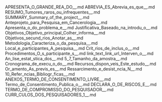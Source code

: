 APRESENTA_O_GRANDE_REA_DO__.md
ABREVIA_ES_Abrevia_es_que__.md
RESUMO_Tumores_raros_ou_infrequentes__.md
SUMMARY_Summary_of_the_project__.md
Anteprojeto_para_Pesquisa_em_Cancerologia__.md
Apresenta_o_do_problema_e__.md
Justificativa_Baseado_na_introdu_o__.md
Objetivos_Objetivo_principal_Colher_informa__.md
Objetivos_secund_rios_Anotar_as__.md
Metodologia_Caracteriza_o_da_pesquisa__.md
Local_e_participantes_A_pesquisa__.md
Crit_rios_de_inclus_o__.md
Procedimentos_O_s_participante_s__.md
link_text_link_url_Interven_o__.md
An_lise_estat_stica_dos__.md
5_7_Tamanho_da_amostra__.md
Cronograma_de_execu_o_do__.md
Recursos_dispon_veis_Este_estudo__.md
Or_amento_As_previs_es__.md
Ressarcimento_e_desist_ncia_N__.md
10_Refer_ncias_Bibliogr_ficas__.md
ANEXOS_TERMO_DE_CONSENTIMENTO_LIVRE__.md
Termo_de_Consentimento_Publica_o__.md
DECLARA_O_DE_RISCOS_E__.md
TERMO_DE_COMPROMISSO_DO_PESQUISADOR__.md
CURR_CULOS_DOS_PESQUISADORES_1__.md
